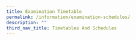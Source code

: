 ```yaml
---
title: Examination Timetable
permalink: /information/examination-schedules/
description: ""
third_nav_title: Timetables And Schedules
---
```



